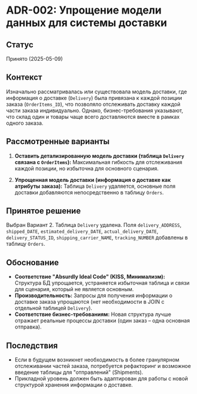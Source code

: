 # ADR-002: Упрощение модели данных для системы доставки

## Статус

Принято (2025-05-09)

## Контекст

Изначально рассматривалась или существовала модель доставки, где информация о доставке (`Delivery`) была привязана к каждой позиции заказа (`OrderItems_ID`), что позволяло отслеживать доставку каждой части заказа индивидуально. Однако, бизнес-требования указывают, что склад один и товары чаще всего доставляются вместе в рамках одного заказа.

## Рассмотренные варианты

1. **Оставить детализированную модель доставки (таблица `Delivery` связана с `OrderItems`):** Максимальная гибкость для отслеживания каждой позиции, но избыточна для основного сценария.

2. **Упрощенная модель доставки (информация о доставке как атрибуты заказа):** Таблица `Delivery` удаляется, основные поля доставки добавляются непосредственно в таблицу `Orders`.

## Принятое решение

Выбран Вариант 2. Таблица `Delivery` удалена. Поля `delivery_ADDRESS`, `shipped_DATE`, `estimated_delivery_DATE`, `actual_delivery_DATE`, `delivery_STATUS_ID`, `shipping_carrier_NAME`, `tracking_NUMBER` добавлены в таблицу `Orders`.

## Обоснование

* **Соответствие "Absurdly Ideal Code" (KISS, Минимализм):** Структура БД упрощается, устраняется избыточная таблица и связи для сценария, который не является основным.
* **Производительность:** Запросы для получения информации о доставке заказа упрощаются (нет необходимости в JOIN с отдельной таблицей `Delivery`).
* **Соответствие бизнес-требованиям:** Новая структура лучше отражает реальные процессы доставки (один заказ – одна основная отправка).

## Последствия

* Если в будущем возникнет необходимость в более гранулярном отслеживании частей заказа, потребуется рефакторинг и возможное введение таблицы для "отправлений" (Shipments).
* Прикладной уровень должен быть адаптирован для работы с новой структурой хранения информации о доставке.
